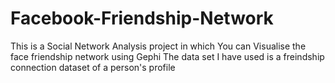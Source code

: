 # Facebook-Friendship-Network

This is a Social Network Analysis project in which You can Visualise the face friendship network using Gephi
The data set I have used is a freindship connection dataset of a person's profile
